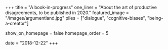+++
title = "A book-in-progress"
one_liner = "About the art of productive disagreements, to be published in 2020."
featured_image = "/images/argumentland.jpg"
piles = ["dialogue", "cognitive-biases", "being-a-creator"]

show_on_homepage = false
homepage_order = 5

date = "2018-12-22"
+++